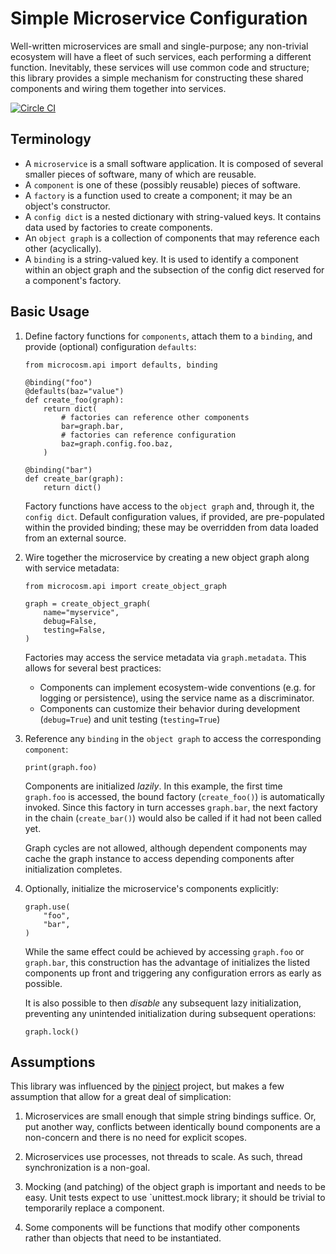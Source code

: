 # Simple Microservice Configuration


Well-written microservices are small and single-purpose; any non-trivial ecosystem will have
a fleet of such services, each performing a different function. Inevitably, these services
will use common code and structure; this library provides a simple mechanism for constructing
these shared components and wiring them together into services.

[![Circle CI](https://circleci.com/gh/globality-corp/microcosm/tree/develop.svg?style=svg)](https://circleci.com/gh/globality-corp/microcosm/tree/develop)


## Terminology

 -  A `microservice` is a small software application. It is composed of several smaller pieces
    of software, many of which are reusable.
 -  A `component` is one of these (possibly reusable) pieces of software.
 -  A `factory` is a function used to create a component; it may be an object's constructor.
 -  A `config dict` is a nested dictionary with string-valued keys. It contains data used
    by factories to create components.
 -  An `object graph` is a collection of components that may reference each other (acyclically).
 -  A `binding` is a string-valued key. It is used to identify a component within an object graph
    and the subsection of the config dict reserved for a component's factory.


## Basic Usage

 1. Define factory functions for `components`, attach them to a `binding`, and provide
    (optional) configuration `defaults`:

        from microcosm.api import defaults, binding

        @binding("foo")
        @defaults(baz="value")
        def create_foo(graph):
            return dict(
                # factories can reference other components
                bar=graph.bar,
                # factories can reference configuration
                baz=graph.config.foo.baz,
            )

        @binding("bar")
        def create_bar(graph):
            return dict()

    Factory functions have access to the `object graph` and, through it, the `config dict`. Default
    configuration values, if provided, are pre-populated within the provided binding; these may be
    overridden from data loaded from an external source.

 2. Wire together the microservice by creating a new object graph along with service metadata:

        from microcosm.api import create_object_graph

        graph = create_object_graph(
            name="myservice",
            debug=False,
            testing=False,
        )

    Factories may access the service metadata via `graph.metadata`. This allows for several
    best practices:

     -  Components can implement ecosystem-wide conventions (e.g. for logging or persistence),
        using the service name as a discriminator.
     -  Components can customize their behavior during development (`debug=True`) and unit
        testing (`testing=True`)

 3. Reference any `binding` in the `object graph` to access the corresponding `component`:

        print(graph.foo)

    Components are initialized *lazily*. In this example, the first time `graph.foo` is accessed,
    the bound factory (`create_foo()`) is automatically invoked. Since this factory in turn
    accesses `graph.bar`, the next factory in the chain (`create_bar()`) would also be called
    if it had not been called yet.

    Graph cycles are not allowed, although dependent components may cache the graph instance
    to access depending components after initialization completes.

 4. Optionally, initialize the microservice's components explicitly:

        graph.use(
            "foo",
            "bar",
        )

    While the same effect could be achieved by accessing `graph.foo` or `graph.bar`, this
    construction has the advantage of initializes the listed components up front and triggering
    any configuration errors as early as possible.

    It is also possible to then *disable* any subsequent lazy initialization, preventing any
    unintended initialization during subsequent operations:

        graph.lock()


## Assumptions

This library was influenced by the [pinject](https://github.com/google/pinject) project, but
makes a few assumption that allow for a great deal of simplication:

 1. Microservices are small enough that simple string bindings suffice. Or, put another way,
    conflicts between identically bound components are a non-concern and there is no need
    for explicit scopes.

 2. Microservices use processes, not threads to scale. As such, thread synchronization is
    a non-goal.

 3. Mocking (and patching) of the object graph is important and needs to be easy. Unit tests
    expect to use `unittest.mock library; it should be trivial to temporarily replace a component.

 4. Some components will be functions that modify other components rather than objects
    that need to be instantiated.
